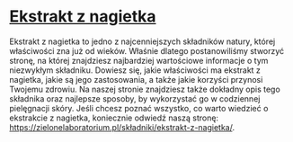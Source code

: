 # [Ekstrakt z nagietka](https://zielonelaboratorium.pl/składniki/ekstrakt-z-nagietka/)

Ekstrakt z nagietka to jedno z najcenniejszych składników natury, której właściwości zna już od wieków. Właśnie dlatego postanowiliśmy stworzyć stronę, na której znajdziesz najbardziej wartościowe informacje o tym niezwykłym składniku. Dowiesz się, jakie właściwości ma ekstrakt z nagietka, jakie są jego zastosowania, a także jakie korzyści przynosi Twojemu zdrowiu. Na naszej stronie znajdziesz także dokładny opis tego składnika oraz najlepsze sposoby, by wykorzystać go w codziennej pielęgnacji skóry. Jeśli chcesz poznać wszystko, co warto wiedzieć o ekstrakcie z nagietka, koniecznie odwiedź naszą stronę: https://zielonelaboratorium.pl/składniki/ekstrakt-z-nagietka/.